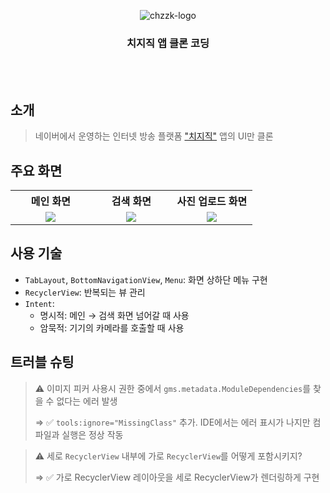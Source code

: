 <br><br>

<p align="center">
<img src="https://github.com/overtae/android-task/assets/51291185/2570f8c8-8927-425d-abbf-c19dc0753f2c" alt="chzzk-logo" />
</p>
<h3 align="center">치지직 앱 클론 코딩</h3>
<br><br>

## 소개

> 네이버에서 운영하는 인터넷 방송 플랫폼 ["치지직"](https://chzzk.naver.com/) 앱의 UI만 클론 

## 주요 화면

<div align=center width="100%">
<table width="100%">
  <tr align=center>
    <th width="33%">메인 화면</td>
    <th width="33%">검색 화면</td>
    <th width="33%">사진 업로드 화면</td>
  </tr>
  <tr align=center>
    <td><img src="https://github.com/overtae/android-task/assets/51291185/2a80557e-9d7c-49d9-aec5-6ed5f8bb4868" /></td>
    <td><img src="https://github.com/overtae/android-task/assets/51291185/a5543397-069c-41e9-af15-fb8b8ca6e7c1" /></td>
    <td><img src="https://github.com/overtae/android-task/assets/51291185/057c20a8-7833-4445-90bc-08a03de9ad3e" /></td>
  </tr>
</table>
</div>

## 사용 기술

* `TabLayout`, `BottomNavigationView`, `Menu`: 화면 상하단 메뉴 구현
* `RecyclerView`: 반복되는 뷰 관리
* `Intent`:
  - 명시적: 메인 → 검색 화면 넘어갈 때 사용
  - 암묵적: 기기의 카메라를 호출할 때 사용

## 트러블 슈팅

> ⚠️ 이미지 피커 사용시 권한 중에서 `gms.metadata.ModuleDependencies`를 찾을 수 없다는 에러 발생
>
> ⇒ ✅ `tools:ignore="MissingClass"` 추가. IDE에서는 에러 표시가 나지만 컴파일과 실행은 정상 작동

> ⚠️ 세로 `RecyclerView` 내부에 가로 `RecyclerView`를 어떻게 포함시키지?
> 
> ⇒ ✅ 가로 RecyclerView 레이아웃을 세로 RecyclerView가 렌더링하게 구현


